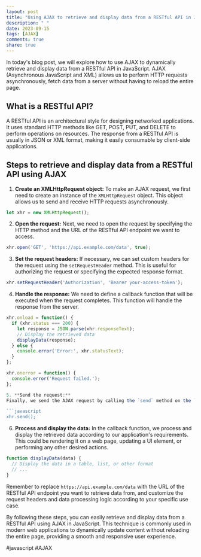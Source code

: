 ```yaml
---
layout: post
title: "Using AJAX to retrieve and display data from a RESTful API in JavaScript"
description: " "
date: 2023-09-15
tags: [AJAX]
comments: true
share: true
---
```


In today's blog post, we will explore how to use AJAX to dynamically retrieve and display data from a RESTful API in JavaScript. AJAX (Asynchronous JavaScript and XML) allows us to perform HTTP requests asynchronously, fetch data from a server without having to reload the entire page.

## What is a RESTful API?

A RESTful API is an architectural style for designing networked applications. It uses standard HTTP methods like GET, POST, PUT, and DELETE to perform operations on resources. The response from a RESTful API is usually in JSON or XML format, making it easily consumable by client-side applications.

## Steps to retrieve and display data from a RESTful API using AJAX

1. **Create an XMLHttpRequest object:**
To make an AJAX request, we first need to create an instance of the `XMLHttpRequest` object. This object allows us to send and receive HTTP requests asynchronously.

```javascript
let xhr = new XMLHttpRequest();
```

2. **Open the request:**
Next, we need to open the request by specifying the HTTP method and the URL of the RESTful API endpoint we want to access.

```javascript
xhr.open('GET', 'https://api.example.com/data', true);
```

3. **Set the request headers:**
If necessary, we can set custom headers for the request using the `setRequestHeader` method. This is useful for authorizing the request or specifying the expected response format.

```javascript
xhr.setRequestHeader('Authorization', 'Bearer your-access-token');
```

4. **Handle the response:**
We need to define a callback function that will be executed when the request completes. This function will handle the response from the server.

```javascript
xhr.onload = function() {
  if (xhr.status === 200) {
    let response = JSON.parse(xhr.responseText);
    // Display the retrieved data
    displayData(response);
  } else {
    console.error('Error:', xhr.statusText);
  }
};

xhr.onerror = function() {
  console.error('Request failed.');
};

5. **Send the request:**
Finally, we send the AJAX request by calling the `send` method on the `XMLHttpRequest` object.

```javascript
xhr.send();
```

6. **Process and display the data:**
In the callback function, we process and display the retrieved data according to our application's requirements. This could be rendering it on a web page, updating a UI element, or performing any other desired actions.

```javascript
function displayData(data) {
  // Display the data in a table, list, or other format
  // ...
}
```

Remember to replace `https://api.example.com/data` with the URL of the RESTful API endpoint you want to retrieve data from, and customize the request headers and data processing logic according to your specific use case.

By following these steps, you can easily retrieve and display data from a RESTful API using AJAX in JavaScript. This technique is commonly used in modern web applications to dynamically update content without reloading the entire page, providing a smooth and responsive user experience.

#javascript #AJAX